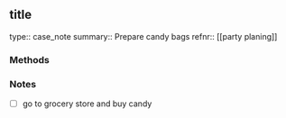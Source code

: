 

## title

type:: case_note
summary:: Prepare candy bags
refnr:: [[party planing]]

### Methods

### Notes
- [ ] go to grocery store and buy candy




